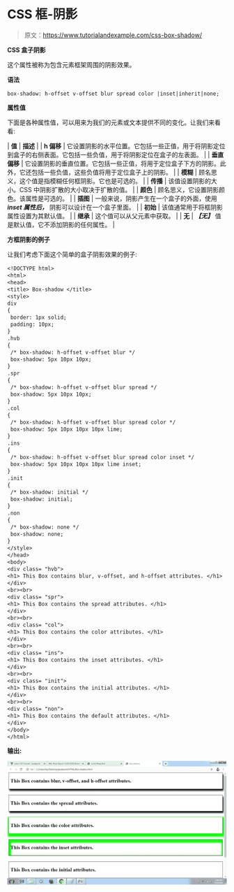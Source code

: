 # CSS 框-阴影

> 原文：<https://www.tutorialandexample.com/css-box-shadow/>

**CSS 盒子阴影**

这个属性被称为包含元素框架周围的阴影效果。

**语法**

```
box-shadow: h-offset v-offset blur spread color |inset|inherit|none;
```

**属性值**

下面是各种属性值，可以用来为我们的元素或文本提供不同的变化。让我们来看看:



| **值** | **描述** |
| **h 偏移** | 它设置阴影的水平位置。它包括一些正值，用于将阴影定位到盒子的右侧表面。它包括一些负值，用于将阴影定位在盒子的左表面。 |
| **垂直偏移** | 它设置阴影的垂直位置。它包括一些正值，将用于定位盒子下方的阴影。此外，它还包括一些负值，这些负值将用于定位盒子上的阴影。 |
| **模糊** | 顾名思义，这个值是指模糊任何框阴影。它也是可选的。 |
| **传播** | 该值设置阴影的大小。CSS 中阴影扩散的大小取决于扩散的值。 |
| **颜色** | 顾名思义，它设置阴影颜色。该属性是可选的。 |
| **插图** | 一般来说，阴影产生在一个盒子的外面，使用 ***inset 属性后，*** 阴影可以设计在一个盒子里面。 |
| **初始** | 该值通常用于将框阴影属性设置为其默认值。 |
| **继承** | 这个值可以从父元素中获取。 |
| **无** | ***【无】*** 值是默认值，它不添加阴影的任何属性。 |



**方框阴影的例子**

让我们考虑下面这个简单的盒子阴影效果的例子:

```
<!DOCTYPE html>
<html>
<head>
<title> Box-shadow </title>
<style>
div
{
 border: 1px solid;
 padding: 10px;
}
.hvb
{
 /* box-shadow: h-offset v-offset blur */
 box-shadow: 5px 10px 10px;
}
.spr
{
 /* box-shadow: h-offset v-offset blur spread */
 box-shadow: 5px 10px 10px;
}
.col
{
 /* box-shadow: h-offset v-offset blur spread color */
 box-shadow: 5px 10px 10px 10px lime;
}
.ins
{
 /* box-shadow: h-offset v-offset blur spread color inset */
 box-shadow: 5px 10px 10px 10px lime inset;
}
.init
{
 /* box-shadow: initial */
 box-shadow: initial;
}
.non
{
 /* box-shadow: none */
 box-shadow: none;
}
</style>
</head>
<body>
<div class= "hvb">
<h1> This Box contains blur, v-offset, and h-offset attributes. </h1>
</div>
<br><br>
<div class= "spr">
<h1> This Box contains the spread attributes. </h1>
</div>
<br><br>
<div class= "col">
<h1> This Box contains the color attributes. </h1>
</div>
<br><br>
<div class= "ins">
<h1> This Box contains the inset attributes. </h1>
</div>
<br><br>
<div class= "init">
<h1> This Box contains the initial attributes. </h1>
</div>
<br><br>
<div class= "non">
<h1> This Box contains the default attributes. </h1>
</div>
</body>
</html>
```

**输出:**

 **![CSS Box-shadow](img/1ff6d0ed4cd70c366dbb7d918d12cddd.png)**